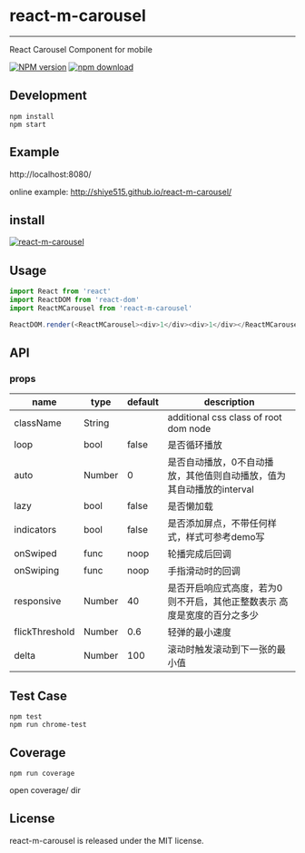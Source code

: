 # react-m-carousel
---

React Carousel Component for mobile


[![NPM version][npm-image]][npm-url]
[![npm download][download-image]][download-url]

[npm-image]: http://img.shields.io/npm/v/react-m-carousel.svg?style=flat-square
[npm-url]: http://npmjs.org/package/react-m-carousel
[node-image]: https://img.shields.io/badge/node.js-%3E=_0.10-green.svg?style=flat-square
[node-url]: http://nodejs.org/download/
[download-image]: https://img.shields.io/npm/dm/react-m-carousel.svg?style=flat-square
[download-url]: https://npmjs.org/package/react-m-carousel


## Development

```
npm install
npm start
```

## Example

http://localhost:8080/


online example: http://shiye515.github.io/react-m-carousel/


## install


[![react-m-carousel](https://nodei.co/npm/react-m-carousel.png)](https://npmjs.org/package/react-m-carousel)


## Usage

```js
import React from 'react'
import ReactDOM from 'react-dom'
import ReactMCarousel from 'react-m-carousel'

ReactDOM.render(<ReactMCarousel><div>1</div><div>1</div></ReactMCarousel>, container);
```

## API

### props

<table class="table table-bordered table-striped">
    <thead>
    <tr>
        <th style="width: 100px;">name</th>
        <th style="width: 50px;">type</th>
        <th style="width: 50px;">default</th>
        <th>description</th>
    </tr>
    </thead>
    <tbody>
        <tr>
          <td>className</td>
          <td>String</td>
          <td></td>
          <td>additional css class of root dom node</td>
        </tr>
        <tr>
          <td>loop</td>
          <td>bool</td>
          <td>false</td>
          <td>是否循环播放</td>
        </tr>
        <tr>
          <td>auto</td>
          <td>Number</td>
          <td>0</td>
          <td>是否自动播放，0不自动播放，其他值则自动播放，值为其自动播放的interval</td>
        </tr>
        <tr>
          <td>lazy</td>
          <td>bool</td>
          <td>false</td>
          <td>是否懒加载</td>
        </tr>
        <tr>
          <td>indicators</td>
          <td>bool</td>
          <td>false</td>
          <td>是否添加屏点，不带任何样式，样式可参考demo写</td>
        </tr>
        <tr>
          <td>onSwiped</td>
          <td>func</td>
          <td>noop</td>
          <td>轮播完成后回调</td>
        </tr>
        <tr>
          <td>onSwiping</td>
          <td>func</td>
          <td>noop</td>
          <td>手指滑动时的回调</td>
        </tr>
        <tr>
          <td>responsive</td>
          <td>Number</td>
          <td>40</td>
          <td>是否开启响应式高度，若为0则不开启，其他正整数表示 高度是宽度的百分之多少</td>
        </tr>
        <tr>
          <td>flickThreshold</td>
          <td>Number</td>
          <td>0.6</td>
          <td>轻弹的最小速度</td>
        </tr>
        <tr>
          <td>delta</td>
          <td>Number</td>
          <td>100</td>
          <td>滚动时触发滚动到下一张的最小值</td>
        </tr>
    </tbody>
</table>


## Test Case

```
npm test
npm run chrome-test
```

## Coverage

```
npm run coverage
```

open coverage/ dir

## License

react-m-carousel is released under the MIT license.
